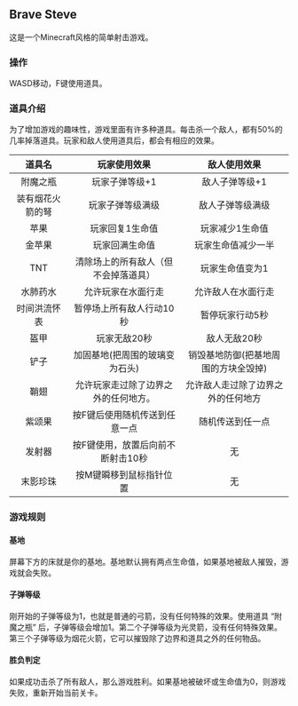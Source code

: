 ## Brave Steve

这是一个Minecraft风格的简单射击游戏。

### 操作

WASD移动，F键使用道具。

### 道具介绍

为了增加游戏的趣味性，游戏里面有许多种道具。每击杀一个敌人，都有50%的几率掉落道具。玩家和敌人使用道具后，都会有相应的效果。

|   道具名    |       玩家使用效果       |       敌人使用效果        |
|:--------:|:------------------:|:-------------------:|
|   附魔之瓶   |      玩家子弹等级+1      |      敌人子弹等级+1       |
| 装有烟花火箭的弩 |      玩家子弹等级满级      |      敌人子弹等级满级       |
|    苹果    |      玩家回复1生命值      |      玩家减少1生命值       |
|   金苹果    |      玩家回满生命值       |      玩家生命值减少一半      |
|   TNT    | 清除场上的所有敌人（但不会掉落道具） |      玩家生命值变为1       |
|   水肺药水   |     允许玩家在水面行走      |      允许敌人在水面行走      |
|  时间洪流怀表  |   暂停场上所有敌人行动10秒    |      暂停玩家行动5秒       |
|    盔甲    |      玩家无敌20秒       |       敌人无敌20秒       |
|    铲子    |  加固基地(把周围的玻璃变为石头)  | 销毁基地防御(把基地周围的方块全毁掉) |
|    鞘翅    | 允许玩家走过除了边界之外的任何地方。 |  允许敌人走过除了边界之外的任何地方  |
|   紫颂果    |  按F键后使用随机传送到任意一点   |      随机传送到任一点       |
|   发射器    | 按F键使用，放置后向前不断射击10秒 |          无          |
|   末影珍珠   |    按M键瞬移到鼠标指针位置    |          无          |
### 游戏规则

#### 基地

屏幕下方的床就是你的基地。基地默认拥有两点生命值，如果基地被敌人摧毁，游戏就会失败。

#### 子弹等级

刚开始的子弹等级为1，也就是普通的弓箭，没有任何特殊的效果。使用道具 “附魔之瓶” 后，子弹等级会增加1。第二个子弹等级为光灵箭，没有任何特殊效果。第三个子弹等级为烟花火箭，它可以摧毁除了边界和道具之外的任何物品。

#### 胜负判定

如果成功击杀了所有敌人，那么游戏胜利。如果基地被破坏或生命值为0，则游戏失败，重新开始当前关卡。
